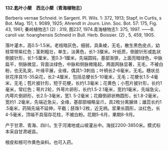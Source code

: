 **132.匙叶小檗　西北小檗（青海植物志）**

Berberis vernae Schneid. in Sargent. Pl. Wils. 1: 372, 1913; Stapf, in Curtis, s Bot. Mag. 151, t. 9089, 1925; Ahrendt in Journ. Linn. Soc. Bot. 57: 175, Fig. 43, 1961; 秦岭植物志1 (2) : 319, 图237, 1974.青海植物志1: 375, 1997. ——B. caroli var. hoanghensis Schneid in Bull. Herb. Boissier. (2) , 5, 459, 1905.

落叶灌木，高0.5-1.5米。老枝暗灰色，细弱，具条棱，无毛，散生黑色疣点，幼枝常带紫红色；茎刺粗壮，单生，淡黄色，长1-3厘米。叶纸质，倒披针形或匙状倒披针形，长1-5厘米，宽0.3-1厘米，先端圆钝，基部渐狭，上面亮暗绿色，中脉扁平，侧脉微显，背面淡绿色，中脉和侧脉微隆起，两面网脉显著，无毛，不被白粉，也无乳突，叶缘平展，全缘，偶具1-3刺齿；叶柄长2-6毫米，无毛。穗状总状花序具15-35朵花，长2-4厘米，包括总梗长5-10毫米，无毛；花梗长1.5-4毫米，无毛；苞片披针形，短于花梗，长约1.3毫米；花黄色；小苞片披针形，长约1毫米，常红色；萼片2轮，外萼片卵形，长约1.5-2.1毫米，宽约1毫米，先端急尖，内萼片倒卵形，长2.5-3毫米，宽1. 5-2毫米；花瓣倒卵状椭圆形，长1.8-2毫米，宽约1 .2毫米，先端近急尖，全缘，基部部缩略呈爪，具2枚分离腺体；雄蕊长约1 .5毫米，药隔先端不延伸，平截；胚珠1-2枚，近无柄。浆果长圆形，淡红色，长4-5毫米，顶端不具宿存花柱，不被白粉。花期5-6月，果期8-9月。

产于甘肃、青海、四川。生于河滩地或山坡灌丛中。海拔2200-3850米。模式标本采自甘肃岷县。

根皮和根可作黄色染料。也可入药。
